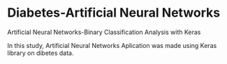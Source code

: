 # Diabetes-Artificial Neural Networks
Artificial Neural Networks-Binary Classification Analysis with Keras

In this study, Artificial Neural Networks Aplication was made using Keras library on dibetes data.

